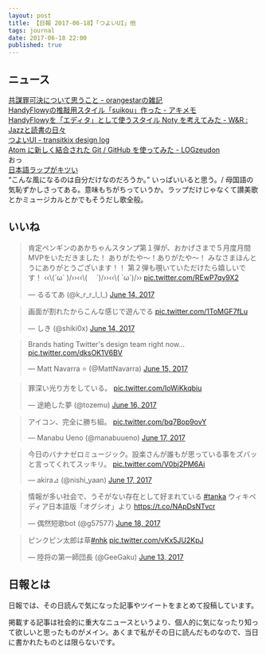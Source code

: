 ```yaml
---
layout: post
title: 【日報 2017-06-18】「つよいUI」他
tags: journal
date: 2017-06-18 22:00
published: true
---
```



## ニュース

<div class="news"><a href="http://orangestar.hatenadiary.jp/entry/2017/06/16/013000" target="_blank">共謀罪可決について思うこと - orangestarの雑記</a>
<div class="newscomme"></div>
</div>

<div class="news"><a href="https://akio6o6.github.io/blog/2017/06/15/110000" target="_blank">HandyFlowyの推敲用スタイル「suikou」作った - アキメモ</a>
<div class="newscomme"></div>
</div>

<div class="news"><a href="http://d.hatena.ne.jp/wineroses/20170618/p1" target="_blank">HandyFlowyを「エディタ」として使うスタイル Noty を考えてみた - W&R : Jazzと読書の日々</a>
<div class="newscomme"></div>
</div>

<div class="news"><a href="http://transitkix.hatenablog.jp/entry/2017/06/18/015857" target="_blank">つよいUI - transitkix design log</a>
<div class="newscomme"></div>
</div>

<div class="news"><a href="http://blog.rokuzeudon.com/entry/atom-git" target="_blank">Atom に新しく結合された Git / GitHub を使ってみた - LOGzeudon</a>
<div class="newscomme">おっ
</div>
</div>

<div class="news"><a href="https://anond.hatelabo.jp/20170616211934" target="_blank">日本語ラップがキツい</a>
<div class="newscomme">“こんな風になるのは自分だけなのだろうか。” いっぱいいると思う。/ 母国語の気恥ずかしさってある。意味もちがちっていうか。ラップだけじゃなくて讃美歌とかミュージカルとかでもそうだし歌全般。
</div>
</div>


## いいね

 <blockquote class="twitter-tweet"><p lang="ja" dir="ltr">肯定ペンギンのあかちゃんスタンプ第１弾が、おかげさまで５月度月間MVPをいただきました！ 
ありがたや〜！ありがたや〜！ 
みなさまほんとうにありがとうございます！！ 
第２弾も覗いていただけたら嬉しいです！ 
‹‹\(´ω` )/››‹‹\( 　´)/››‹‹\( ´ω`)/›› <a href="https://t.co/REwP7qy9X2">pic.twitter.com/REwP7qy9X2</a></p>&mdash; るるてあ (@k_r_r_l_l_) <a href="https://twitter.com/k_r_r_l_l_/status/875130246588006400">June 14, 2017</a></blockquote>
<script async src="//platform.twitter.com/widgets.js" charset="utf-8"></script> 
 
 
<blockquote class="twitter-tweet"><p lang="ja" dir="ltr">画面が割れたからこんな感じで遊んでる <a href="https://t.co/1ToMGF7fLu">pic.twitter.com/1ToMGF7fLu</a></p>&mdash; しき (@shiki0x) <a href="https://twitter.com/shiki0x/status/875042953638457345">June 14, 2017</a></blockquote>
<script async src="//platform.twitter.com/widgets.js" charset="utf-8"></script> 
 
 
<blockquote class="twitter-tweet"><p lang="en" dir="ltr">Brands hating Twitter&#39;s design team right now... <a href="https://t.co/dksOK1V6BV">pic.twitter.com/dksOK1V6BV</a></p>&mdash; Matt Navarra ⭐️ (@MattNavarra) <a href="https://twitter.com/MattNavarra/status/875389431372533760">June 15, 2017</a></blockquote>
<script async src="//platform.twitter.com/widgets.js" charset="utf-8"></script> 
 
 
<blockquote class="twitter-tweet"><p lang="ja" dir="ltr">罪深い光り方をしている。 <a href="https://t.co/IoWiKkqbiu">pic.twitter.com/IoWiKkqbiu</a></p>&mdash; 途絶した夢 (@tozemu) <a href="https://twitter.com/tozemu/status/875657259774124032">June 16, 2017</a></blockquote>
<script async src="//platform.twitter.com/widgets.js" charset="utf-8"></script> 
 
 
<blockquote class="twitter-tweet"><p lang="ja" dir="ltr">アイコン、完全に勝ち組。 <a href="https://t.co/bq7Bop9ovY">pic.twitter.com/bq7Bop9ovY</a></p>&mdash; Manabu Ueno (@manabuueno) <a href="https://twitter.com/manabuueno/status/875996676078489600">June 17, 2017</a></blockquote>
<script async src="//platform.twitter.com/widgets.js" charset="utf-8"></script> 
 
 
<blockquote class="twitter-tweet"><p lang="ja" dir="ltr">今日のバナナゼロミュージック。設楽さんが誰もが思っている事をズバッと言ってくれてスッキリ。 <a href="https://t.co/V0bj2PM6Ai">pic.twitter.com/V0bj2PM6Ai</a></p>&mdash; akira⊿ (@nishi_yaan) <a href="https://twitter.com/nishi_yaan/status/876078844511346688">June 17, 2017</a></blockquote>
<script async src="//platform.twitter.com/widgets.js" charset="utf-8"></script> 
 
 
<blockquote class="twitter-tweet"><p lang="ja" dir="ltr">情報が多い社会で、うそがない存在として好まれている <a href="https://twitter.com/hashtag/tanka?src=hash">#tanka</a> 
ウィキペディア日本語版「オグシオ」より <a href="https://t.co/NApDsNTvcr">https://t.co/NApDsNTvcr</a></p>&mdash; 偶然短歌bot (@g57577) <a href="https://twitter.com/g57577/status/876394256197439488">June 18, 2017</a></blockquote>
<script async src="//platform.twitter.com/widgets.js" charset="utf-8"></script> 
 
 
<blockquote class="twitter-tweet"><p lang="ja" dir="ltr">ピンクピン太郎は草<a href="https://twitter.com/hashtag/nhk?src=hash">#nhk</a> <a href="https://t.co/vKx5JU2KpJ">pic.twitter.com/vKx5JU2KpJ</a></p>&mdash; 陸将の第一師団長 (@GeeGaku) <a href="https://twitter.com/GeeGaku/status/874569440095895554">June 13, 2017</a></blockquote>
<script async src="//platform.twitter.com/widgets.js" charset="utf-8"></script> 
 

## 日報とは

日報では、その日読んで気になった記事やツイートをまとめて投稿しています。

掲載する記事は社会的に重大なニュースというより、個人的に気になったり知って欲しいと思ったものがメイン。あくまで私がその日に読んだものなので、当日に書かれたものとは限らないです。